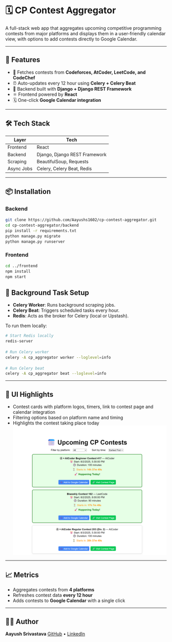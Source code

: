 
# 🗓️ CP Contest Aggregator

A full-stack web app that aggregates upcoming competitive programming contests from major platforms and displays them in a user-friendly calendar view, with options to add contests directly to Google Calendar.

---

## 🚀 Features

- 🔁 Fetches contests from **Codeforces, AtCoder, LeetCode, and CodeChef**
- ⏰ Auto-updates every 12 hour using **Celery + Celery Beat**
- 🧠 Backend built with **Django + Django REST Framework**
- ⚛️ Frontend powered by **React**
- 🗓️ One-click **Google Calendar integration**

---

## 🛠️ Tech Stack

| Layer      | Tech                                                                 |
|------------|----------------------------------------------------------------------|
| Frontend   | React                                                                |
| Backend    | Django, Django REST Framework                                        |
| Scraping   | BeautifulSoup, Requests                                              |
| Async Jobs | Celery, Celery Beat, Redis                                           |

---

## 📦 Installation

### Backend

```bash
git clone https://github.com/Aayushs1602/cp-contest-aggregator.git
cd cp-contest-aggregator/backend
pip install -r requirements.txt
python manage.py migrate
python manage.py runserver
```

### Frontend

```bash
cd ../frontend
npm install
npm start
```


## 🔄 Background Task Setup

* **Celery Worker**: Runs background scraping jobs.
* **Celery Beat**: Triggers scheduled tasks every hour.
* **Redis**: Acts as the broker for Celery (local or Upstash).

To run them locally:

```bash
# Start Redis locally
redis-server

# Run Celery worker
celery -A cp_aggregator worker --loglevel=info

# Run Celery beat
celery -A cp_aggregator beat --loglevel=info
```

---

## 📅 UI Highlights

* Contest cards with platform logos, timers, link to contest page and calendar integration
* Filtering options based on platform name and timing
* Highlights the contest taking place today
![UI](cp_aggregator/assests/image.png)

---

## 📈 Metrics

* Aggregates contests from **4 platforms**
* Refreshes contest data **every 12 hour**
* Adds contests to **Google Calendar** with a single click

---

## 🧑‍💻 Author

**Aayush Srivastava**
[GitHub](https://github.com/Aayushs1602) • [LinkedIn](https://www.linkedin.com/in/aayushs1602)


